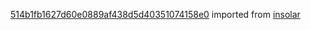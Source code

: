 [514b1fb1627d60e0889af438d5d40351074158e0](https://github.com/insolar/insolar/commit/514b1fb1627d60e0889af438d5d40351074158e0) imported from [insolar](https://github.com/insolar/insolar)
